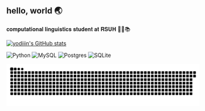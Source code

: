 ## hello, world 🌏

𝐜𝐨𝐦𝐩𝐮𝐭𝐚𝐭𝐢𝐨𝐧𝐚𝐥 𝐥𝐢𝐧𝐠𝐮𝐢𝐬𝐭𝐢𝐜𝐬 𝐬𝐭𝐮𝐝𝐞𝐧𝐭 𝐚𝐭 𝐑𝐒𝐔𝐇 👩‍💻📚

[![yodiiin's GitHub stats](https://github-readme-stats.vercel.app/api?username=yodiiin&show_icons=true&theme=omni)](https://github.com/yodiiin/github-readme-stats)


![Python](https://img.shields.io/badge/python-3670A0?style=for-the-badge&logo=python&logoColor=ffdd54) ![MySQL](https://img.shields.io/badge/mysql-4479A1.svg?style=for-the-badge&logo=mysql&logoColor=white) ![Postgres](https://img.shields.io/badge/postgres-%23316192.svg?style=for-the-badge&logo=postgresql&logoColor=white) ![SQLite](https://img.shields.io/badge/sqlite-%2307405e.svg?style=for-the-badge&logo=sqlite&logoColor=white)

![GitHub Snake Animation](https://raw.githubusercontent.com/yodiiin/yodiiin/output/github-contribution-grid-snake-dark.svg)

<!--
**yodiiin/yodiiin** is a ✨ _special_ ✨ repository because its `README.md` (this file) appears on your GitHub profile.

Here are some ideas to get you started:

- 🔭 I’m currently working on ...
- 🌱 I’m currently learning ...
- 👯 I’m looking to collaborate on ...
- 🤔 I’m looking for help with ...
- 💬 Ask me about ...
- 📫 How to reach me: ...
- 😄 Pronouns: ...
- ⚡ Fun fact: ...
-->
